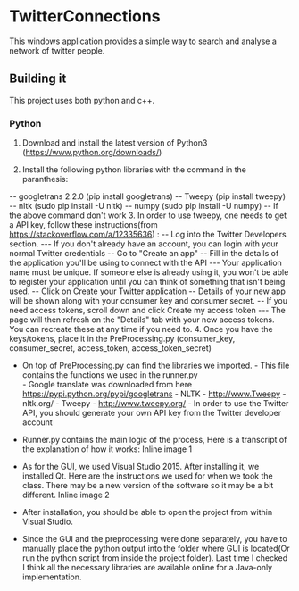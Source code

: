 # TwitterConnections

This windows application provides a simple way to search and analyse a network of twitter people.

## Building it

This project uses both python and c++.

### Python

1. Download and install the latest version of Python3 (https://www.python.org/downloads/)

2. Install the following python libraries with the command in the paranthesis:

-- googletrans 2.2.0 (pip install googletrans)
-- Tweepy (pip install tweepy)
-- nltk (sudo pip install -U nltk)
-- numpy (sudo pip install -U numpy)
-- If the above command don't work
3. In order to use tweepy, one needs to get a API key, follow these instructions(from https://stackoverflow.com/a/12335636) :
-- Log into the Twitter Developers section.
--- If you don't already have an account, you can login with your normal Twitter credentials
-- Go to "Create an app"
-- Fill in the details of the application you'll be using to connect with the API
--- Your application name must be unique. If someone else is already using it, you won't be able to register your application until you can think of something that isn't being used.
-- Click on Create your Twitter application
-- Details of your new app will be shown along with your consumer key and consumer secret.
-- If you need access tokens, scroll down and click Create my access token
--- The page will then refresh on the "Details" tab with your new access tokens. You can recreate these at any time if you need to.
4. Once you have the keys/tokens, place it in the PreProcessing.py (consumer_key, consumer_secret, access_token, access_token_secret)

- On top of PreProcessing.py can find the libraries we imported.
      - This file contains the functions we used in the runner.py     
      - Google translate was downloaded from here https://pypi.python.org/pypi/googletrans
      - NLTK - http://www.Tweepy - nltk.org/
      - Tweepy - http://www.tweepy.org/
      - In order to use the Twitter API, you should generate your own API key from the Twitter developer account
- Runner.py contains the main logic of the process, Here is a transcript of the explanation of how it works:
Inline image 1

- As for the GUI,  we used Visual Studio 2015. After installing it, we installed Qt. Here are the instructions we used for when we took the class. There may be a new version of the software so it may be a bit different. 
Inline image 2
- After installation, you should be able to open the project from within Visual Studio.
- Since the GUI and the preprocessing were done separately, you have to manually place the python output into the folder where GUI is located(Or run the python script from inside the project folder). Last time I checked I think all the necessary libraries are available online for a Java-only implementation.